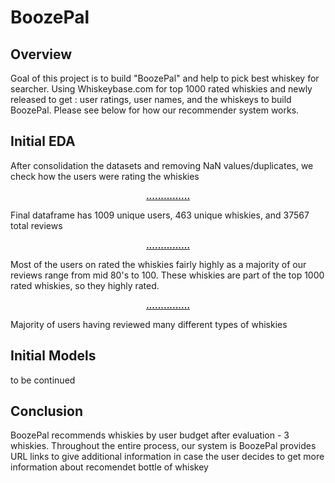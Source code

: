 # BoozePal

## Overview

Goal of this project is to build "BoozePal" and help to pick best whiskey for searcher. 
Using Whiskeybase.com for top 1000 rated whiskies and newly released to get : user ratings, user names, and the whiskeys to build BoozePal. Please see below for how our recommender system works.

## Initial EDA

After consolidation the datasets and removing NaN values/duplicates, we check how the users were rating the whiskies
<p align="center">
  <u><b> ............... </b></u>
</p> 
Final dataframe has 1009 unique users, 463 unique whiskies, and 37567 total reviews
<p align="center">
  <u><b> ............... </b></u>
</p> 
Most of the users on rated the whiskies fairly highly as a majority of our reviews range from mid 80's to 100. These whiskies are part of the top 1000 rated whiskies, so they highly rated.
<p align="center">
  <u><b> ............... </b></u>
</p> 
Majority of users having reviewed many different types of whiskies

## Initial Models
to be continued
## Conclusion

BoozePal recommends whiskies by user budget after evaluation - 3 whiskies. Throughout the entire process, our system is BoozePal provides URL links to give additional information in case the user decides to get more information about recomendet bottle of whiskey 



